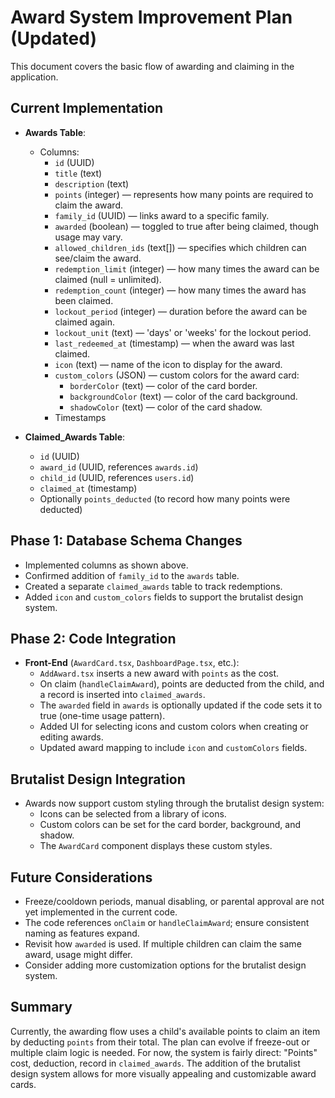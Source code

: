 # Award System Improvement Plan (Updated)

This document covers the basic flow of awarding and claiming in the application.

## Current Implementation

- **Awards Table**:
  - Columns:
    - `id` (UUID)
    - `title` (text)
    - `description` (text)
    - `points` (integer) — represents how many points are required to claim the award.
    - `family_id` (UUID) — links award to a specific family.
    - `awarded` (boolean) — toggled to true after being claimed, though usage may vary.
    - `allowed_children_ids` (text[]) — specifies which children can see/claim the award.
    - `redemption_limit` (integer) — how many times the award can be claimed (null = unlimited).
    - `redemption_count` (integer) — how many times the award has been claimed.
    - `lockout_period` (integer) — duration before the award can be claimed again.
    - `lockout_unit` (text) — 'days' or 'weeks' for the lockout period.
    - `last_redeemed_at` (timestamp) — when the award was last claimed.
    - `icon` (text) — name of the icon to display for the award.
    - `custom_colors` (JSON) — custom colors for the award card:
      - `borderColor` (text) — color of the card border.
      - `backgroundColor` (text) — color of the card background.
      - `shadowColor` (text) — color of the card shadow.
    - Timestamps

- **Claimed_Awards Table**:
  - `id` (UUID)
  - `award_id` (UUID, references `awards.id`)
  - `child_id` (UUID, references `users.id`)
  - `claimed_at` (timestamp)
  - Optionally `points_deducted` (to record how many points were deducted)

## Phase 1: Database Schema Changes
- Implemented columns as shown above.
- Confirmed addition of `family_id` to the `awards` table.
- Created a separate `claimed_awards` table to track redemptions.
- Added `icon` and `custom_colors` fields to support the brutalist design system.

## Phase 2: Code Integration
- **Front-End** (`AwardCard.tsx`, `DashboardPage.tsx`, etc.):
  - `AddAward.tsx` inserts a new award with `points` as the cost.
  - On claim (`handleClaimAward`), points are deducted from the child, and a record is inserted into `claimed_awards`.
  - The `awarded` field in `awards` is optionally updated if the code sets it to true (one-time usage pattern).
  - Added UI for selecting icons and custom colors when creating or editing awards.
  - Updated award mapping to include `icon` and `customColors` fields.

## Brutalist Design Integration
- Awards now support custom styling through the brutalist design system:
  - Icons can be selected from a library of icons.
  - Custom colors can be set for the card border, background, and shadow.
  - The `AwardCard` component displays these custom styles.

## Future Considerations
- Freeze/cooldown periods, manual disabling, or parental approval are not yet implemented in the current code.
- The code references `onClaim` or `handleClaimAward`; ensure consistent naming as features expand.
- Revisit how `awarded` is used. If multiple children can claim the same award, usage might differ.
- Consider adding more customization options for the brutalist design system.

## Summary
Currently, the awarding flow uses a child's available points to claim an item by deducting `points` from their total. The plan can evolve if freeze-out or multiple claim logic is needed. For now, the system is fairly direct: "Points" cost, deduction, record in `claimed_awards`. The addition of the brutalist design system allows for more visually appealing and customizable award cards.